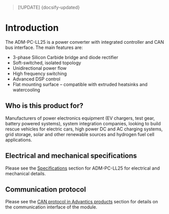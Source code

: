 > [!UPDATE] {docsify-updated}
# Introduction

The ADM-PC-LL25 is a power converter with integrated controller and CAN bus interface. The main features are:

- 3-phase Silicon Carbide bridge and diode rectifier
- Soft-switched, isolated topology
- Unidirectional power flow
- High frequency switching
- Advanced DSP control
- Flat mounting surface – compatible with extruded heatsinks and watercooling

## Who is this product for?

Manufacturers of power electronics equipment (EV chargers, test gear, battery powered systems), system integration companies, looking to build rescue vehicles for electric cars, high power DC and AC charging systems, grid storage, solar and other renewable sources and hydrogen fuel cell applications.

## Electrical and mechanical specifications

Please see the [Specifications](power-modules/ADM-PC-LL25/specifications.md) section for ADM-PC-LL25 for electrical and mechanical details.

## Communication protocol

Please see the [CAN protocol in Advantics products](power-modules/ADM-PC-LL25/can_database.md) section for details on the communication interface of the module.